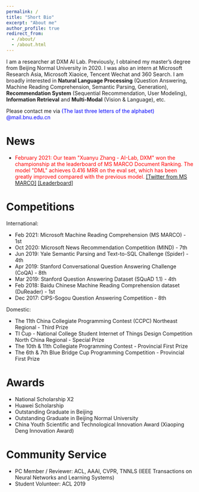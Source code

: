 ```yaml
---
permalink: /
title: "Short Bio"
excerpt: "About me"
author_profile: true
redirect_from: 
  - /about/
  - /about.html
---
```


I am a researcher at DXM AI Lab. Previously, I obtained my master’s degree from Beijing Normal University in 2020. I was also an intern at Microsoft Research Asia, Microsoft Xiaoice, Tencent Wechat and 360 Search. I am broadly interested in **Natural Language Processing** (Question Answering, Machine Reading Comprehension, Semantic Parsing, Generation), **Recommendation System** (Sequential Recommendation, User Modeling), **Information Retrieval** and **Multi-Modal** (Vision & Language), etc. 

Please contact me via <font color="blue">(The last three letters of the alphabet) @mail.bnu.edu.cn</font>

News
======
- <font color="red">February 2021: Our team "Xuanyu Zhang - AI-Lab, DXM" won the championship at the leaderboard of MS MARCO Document Ranking. The model "DML" achieves 0.416 MRR on the eval set, which has been greatly improved compared with the previous model.</font> [\[Twitter from MS MARCO\]](https://twitter.com/MSMarcoAI/status/1359965315875155976) [\[Leaderboard\]](https://microsoft.github.io/msmarco/#docranking)

Competitions
======
International:
- Feb 2021: Microsoft Machine Reading Comprehension (MS MARCO) \- 1st
- Oct 2020: Microsoft News Recommendation Competition (MIND) \- 7th
- Jun 2019: Yale Semantic Parsing and Text-to-SQL Challenge (Spider) \- 4th
- Apr 2019: Stanford Conversational Question Answering Challenge (CoQA) \- 8th 
- Mar 2019: Stanford Question Answering Dataset (SQuAD 1.1) \- 4th 
- Feb 2018: Baidu Chinese Machine Reading Comprehension dataset (DuReader) \- 1st 
- Dec 2017: CIPS-Sogou Question Answering Competition \- 8th


Domestic:
- The 11th China Collegiate Programming Contest (CCPC) Northeast Regional \- Third Prize
- TI Cup - National College Student Internet of Things Design Competition North China Regional - Special Prize
- The 10th & 11th Collegiate Programming Contest \- Provincial First Prize
- The 6th & 7th Blue Bridge Cup Programming Competition \- Provincial First Prize

Awards
======
- National Scholarship X2
- Huawei Scholarship
- Outstanding Graduate in Beijing
- Outstanding Graduate in Beijing Normal University 
- China Youth Scientific and Technological Innovation Award (Xiaoping Deng Innovation Award)

Community Service
======
- PC Member / Reviewer: ACL, AAAI, CVPR, TNNLS (IEEE Transactions on Neural Networks and Learning Systems)
- Student Volunteer: ACL 2019
